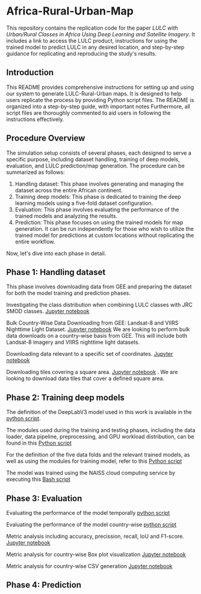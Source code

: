 # Africa-Rural-Urban-Map
This repository contains the replication code for the paper *LULC with Urban/Rural Classes in Africa Using Deep Learning and Satellite Imagery*. It includes a link to access the LULC product, instructions for using the trained model to predict LULC in any desired location, and step-by-step guidance for replicating and reproducing the study's results.

## Introduction
This README provides comprehensive instructions for setting up and using our system to generate LULC-Rural-Urban maps. It is designed to help users replicate the process by providing Python script files. The README is organized into a step-by-step guide, with important notes Furthermore, all script files are thoroughly commented to aid users in following the instructions effectively.

## Procedure Overview
The simulation setup consists of several phases, each designed to serve a specific purpose, including dataset handling, training of deep models, evaluation, and LULC prediction/map generation. The procedure can be summarized as follows:

1. Handling dataset: This phase involves generating and managing the dataset across the entire African continent.
2. Training deep models: This phase is dedicated to training the deep learning models using a five-fold dataset configuration.
3. Evaluation: This phase involves evaluating the performance of the trained models and analyzing the results.
4. Prediction: This phase focuses on using the trained models for map generation. It can be run independently for those who wish to utilize the trained model for predictions at custom locations without replicating the entire workflow.
   
Now, let's dive into each phase in detail.

## Phase 1: Handling dataset
This phase involves downloading data from GEE and preparing the dataset for both the model training and prediction phases.

Investigating the class distribution when combining LULC classes with JRC SMOD classes. [Jupyter notebook](https://github.com/AIandGlobalDevelopmentLab/LULC-Rural-Urban/blob/bc7d844c41b1a4a569965480858dc83bfe8f9baf/data_handling/class_dist_esri_full_smod.ipynb)

Bulk Country-Wise Data Downloading from GEE: Landsat-8 and VIIRS Nighttime Light Dataset. [Jupyter notebook](https://github.com/AIandGlobalDevelopmentLab/LULC-Rural-Urban/blob/9a7d934f811bd5b36301862bd0ec04d3d66c906b/data_handling/data_loading_inference.ipynb) We are looking to perform bulk data downloads on a country-wise basis from GEE. This will include both Landsat-8 imagery and VIIRS nighttime light datasets.

Downloading data relevant to a specific set of coordinates. [Jupyter notebook](https://github.com/AIandGlobalDevelopmentLab/LULC-Rural-Urban/blob/99aaebfd492fe72bf8c755a2deb8ba232722d615/data_handling/data_loading_single_tile_from_coords.ipynb)

Downloading tiles covering a square area. [Jupyter notebook](https://github.com/AIandGlobalDevelopmentLab/LULC-Rural-Urban/blob/3be2801b47f078cee1c6b9e2dd4d564d436a672e/data_handling/data_loading_single_tiles_from_list_2013_2022.ipynb) . We are looking to download data tiles that cover a defined square area.


## Phase 2: Training deep models

The definition of the DeepLabV3 model used in this work is available in the [python script](https://github.com/AIandGlobalDevelopmentLab/LULC-Rural-Urban/blob/b61ecf559a21df5db840dfada224eac73e184ddd/training/DeepLabV3_Lightning_ESRI_UrbanRural.py). 

The modules used during the training and testing phases, including the data loader, data pipeline, preprocessing, and GPU workload distribution, can be found in this [Python script](https://github.com/AIandGlobalDevelopmentLab/LULC-Rural-Urban/blob/abaf2c8a0985eaf6504f5fa6b7a6db11032e566f/training/TrainingDataModule_ESRI_UrbanRural.py)

For the definition of the five data folds and the relevant trained models, as well as using the modules for training model, refer to this [Python script](https://github.com/AIandGlobalDevelopmentLab/LULC-Rural-Urban/blob/abaf2c8a0985eaf6504f5fa6b7a6db11032e566f/training/Training_Lightning_ESRI_UrbanRural.py)

The model was trained using the NAISS cloud computing service by executing this [Bash script](https://github.com/AIandGlobalDevelopmentLab/LULC-Rural-Urban/blob/7da77dd2b99a1e4ea74a1324a4d42ce1b7bbbb4e/training/lightning_deeplabv3_train_esri_urban_rural.sh)

## Phase 3: Evaluation
Evaluating the performance of the model temporally [python script](https://github.com/AIandGlobalDevelopmentLab/Africa-Rural-Urban-Map/blob/f61a0086302931e9da7783edf5e3051c244b4fb5/evaluation/Testing_Lightning_ESRI_UrbanRural_2018to2022.py)

Evaluating the performance of the model country-wise [python script](https://github.com/AIandGlobalDevelopmentLab/Africa-Rural-Urban-Map/blob/f61a0086302931e9da7783edf5e3051c244b4fb5/evaluation/Testing_Lightning_ESRI_UrbanRural_CountryWise.py)

Metric analysis including accuracy, precission, recall, IoU and F1-score. [Jupyter notebook](https://github.com/AIandGlobalDevelopmentLab/Africa-Rural-Urban-Map/blob/56bdf6d0dc3be89b541096ca3e7e8ee7c0b4d148/evaluation/Metric%20Analysis%20-%20Landcover%20Prediction_ESRI_UrbanRural_Africa.ipynb)

Metric analysis for country-wise Box plot visualization [Jupyter notebook](https://github.com/AIandGlobalDevelopmentLab/Africa-Rural-Urban-Map/blob/21f08e5f511faa1e2f23fd46ba1a1015ea94b851/evaluation/Metric%20Analysis%20-%20Landcover%20Prediction_ESRI_UrbanRural_Country_Boxplot.ipynb)

Metric analysis for country-wise CSV generation [Jupyter notebook](https://github.com/AIandGlobalDevelopmentLab/Africa-Rural-Urban-Map/blob/21f08e5f511faa1e2f23fd46ba1a1015ea94b851/evaluation/Metric%20Analysis%20-%20Landcover%20Prediction_ESRI_UrbanRural_Country_ToCSV.ipynb)



## Phase 4: Prediction

